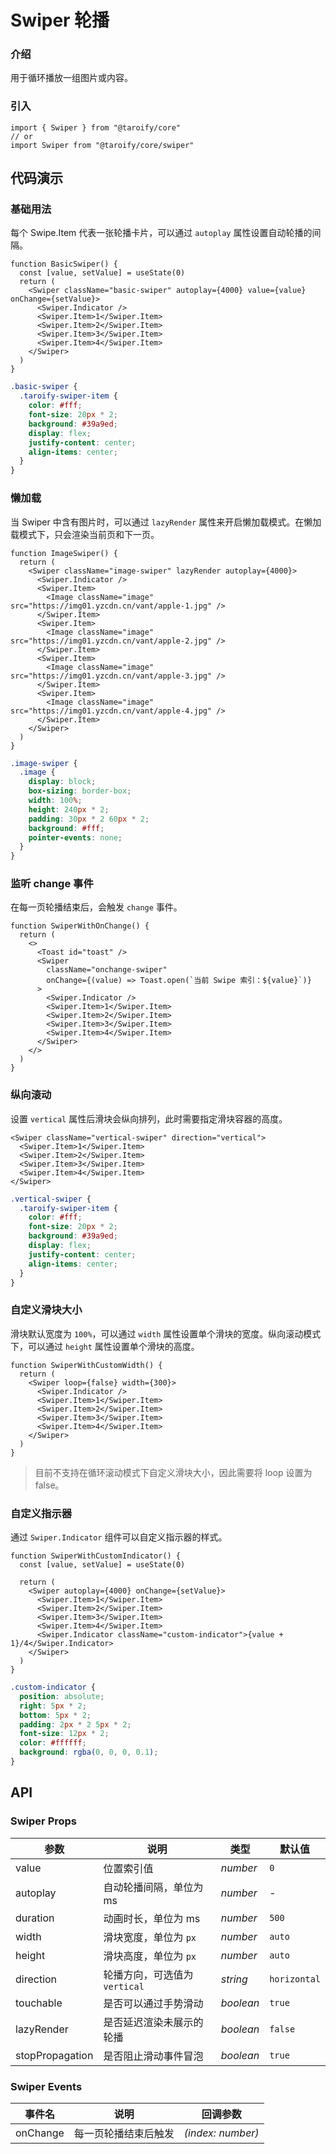 # Swiper 轮播

### 介绍

用于循环播放一组图片或内容。

### 引入

```tsx
import { Swiper } from "@taroify/core"
// or
import Swiper from "@taroify/core/swiper"
```

## 代码演示

### 基础用法

每个 Swipe.Item 代表一张轮播卡片，可以通过 `autoplay` 属性设置自动轮播的间隔。

```tsx
function BasicSwiper() {
  const [value, setValue] = useState(0)
  return (
    <Swiper className="basic-swiper" autoplay={4000} value={value} onChange={setValue}>
      <Swiper.Indicator />
      <Swiper.Item>1</Swiper.Item>
      <Swiper.Item>2</Swiper.Item>
      <Swiper.Item>3</Swiper.Item>
      <Swiper.Item>4</Swiper.Item>
    </Swiper>
  )
}
```

```scss
.basic-swiper {
  .taroify-swiper-item {
    color: #fff;
    font-size: 20px * 2;
    background: #39a9ed;
    display: flex;
    justify-content: center;
    align-items: center;
  }
}
```

### 懒加载

当 Swiper 中含有图片时，可以通过 `lazyRender` 属性来开启懒加载模式。在懒加载模式下，只会渲染当前页和下一页。

```tsx
function ImageSwiper() {
  return (
    <Swiper className="image-swiper" lazyRender autoplay={4000}>
      <Swiper.Indicator />
      <Swiper.Item>
        <Image className="image" src="https://img01.yzcdn.cn/vant/apple-1.jpg" />
      </Swiper.Item>
      <Swiper.Item>
        <Image className="image" src="https://img01.yzcdn.cn/vant/apple-2.jpg" />
      </Swiper.Item>
      <Swiper.Item>
        <Image className="image" src="https://img01.yzcdn.cn/vant/apple-3.jpg" />
      </Swiper.Item>
      <Swiper.Item>
        <Image className="image" src="https://img01.yzcdn.cn/vant/apple-4.jpg" />
      </Swiper.Item>
    </Swiper>
  )
}
```

```scss
.image-swiper {
  .image {
    display: block;
    box-sizing: border-box;
    width: 100%;
    height: 240px * 2;
    padding: 30px * 2 60px * 2;
    background: #fff;
    pointer-events: none;
  }
}
```

### 监听 change 事件

在每一页轮播结束后，会触发 `change` 事件。

```tsx
function SwiperWithOnChange() {
  return (
    <>
      <Toast id="toast" />
      <Swiper
        className="onchange-swiper"
        onChange={(value) => Toast.open(`当前 Swipe 索引：${value}`)}
      >
        <Swiper.Indicator />
        <Swiper.Item>1</Swiper.Item>
        <Swiper.Item>2</Swiper.Item>
        <Swiper.Item>3</Swiper.Item>
        <Swiper.Item>4</Swiper.Item>
      </Swiper>
    </>
  )
}
```

### 纵向滚动

设置 `vertical` 属性后滑块会纵向排列，此时需要指定滑块容器的高度。

```tsx
<Swiper className="vertical-swiper" direction="vertical">
  <Swiper.Item>1</Swiper.Item>
  <Swiper.Item>2</Swiper.Item>
  <Swiper.Item>3</Swiper.Item>
  <Swiper.Item>4</Swiper.Item>
</Swiper>
```

```scss
.vertical-swiper {
  .taroify-swiper-item {
    color: #fff;
    font-size: 20px * 2;
    background: #39a9ed;
    display: flex;
    justify-content: center;
    align-items: center;
  }
}
```

### 自定义滑块大小

滑块默认宽度为 `100%`，可以通过 `width` 属性设置单个滑块的宽度。纵向滚动模式下，可以通过 `height` 属性设置单个滑块的高度。

```tsx
function SwiperWithCustomWidth() {
  return (
    <Swiper loop={false} width={300}>
      <Swiper.Indicator />
      <Swiper.Item>1</Swiper.Item>
      <Swiper.Item>2</Swiper.Item>
      <Swiper.Item>3</Swiper.Item>
      <Swiper.Item>4</Swiper.Item>
    </Swiper>
  )
}
```

> 目前不支持在循环滚动模式下自定义滑块大小，因此需要将 loop 设置为 false。
>

### 自定义指示器

通过 `Swiper.Indicator` 组件可以自定义指示器的样式。

```tsx
function SwiperWithCustomIndicator() {
  const [value, setValue] = useState(0)

  return (
    <Swiper autoplay={4000} onChange={setValue}>
      <Swiper.Item>1</Swiper.Item>
      <Swiper.Item>2</Swiper.Item>
      <Swiper.Item>3</Swiper.Item>
      <Swiper.Item>4</Swiper.Item>
      <Swiper.Indicator className="custom-indicator">{value + 1}/4</Swiper.Indicator>
    </Swiper>
  )
}
```

```scss
.custom-indicator {
  position: absolute;
  right: 5px * 2;
  bottom: 5px * 2;
  padding: 2px * 2 5px * 2;
  font-size: 12px * 2;
  color: #ffffff;
  background: rgba(0, 0, 0, 0.1);
}
```

## API

### Swiper Props

| 参数             | 说明                     | 类型               | 默认值    |
| ---------------- | ------------------------ | ------------------ | --------- |
| value            | 位置索引值           | _number_ | `0`       |
| autoplay         | 自动轮播间隔，单位为 ms  | _number_ | -         |
| duration         | 动画时长，单位为 ms      | _number_ | `500`     |
| width            | 滑块宽度，单位为 `px`    | _number_ | `auto`    |
| height           | 滑块高度，单位为 `px`    | _number_ | `auto`    |
| direction        | 轮播方向，可选值为 `vertical` | _string_     | `horizontal`   |
| touchable        | 是否可以通过手势滑动     | _boolean_          | `true`    |
| lazyRender       | 是否延迟渲染未展示的轮播 | _boolean_          | `false`   |
| stopPropagation  | 是否阻止滑动事件冒泡     | _boolean_          | `true`    |

### Swiper Events

| 事件名 | 说明                 | 回调参数            |
| ------ | -------------------- | ------------------- |
| onChange | 每一页轮播结束后触发 | _(index: number)_ |
